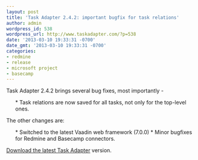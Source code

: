 ```yaml
---
layout: post
title: 'Task Adapter 2.4.2: important bugfix for task relations'
author: admin
wordpress_id: 538
wordpress_url: http://www.taskadapter.com/?p=538
date: '2013-03-10 19:33:31 -0700'
date_gmt: '2013-03-10 19:33:31 -0700'
categories:
- redmine
- release
- microsoft project
- basecamp
---
```

<p>Task Adapter 2.4.2 brings several bug fixes, most importantly -</p>
<ul>
* Task relations are now saved for all tasks, not only for the top-level ones.

</ul>

The other changes are:</p>
<ul>
* Switched to the latest Vaadin web framework (7.0.0)
* Minor bugfixes for Redmine and Basecamp connectors.

</ul>

<a href="/download">Download the latest Task Adapter</a> version.</p>

